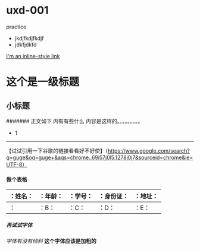 # uxd-001
practice

* jkdjfkdjfkdjf
* jdkfjdkfd

[I'm an inline-style link](https://www.google.com)
# 这个是一级标题 
## 小标题
####### 正文如下 内有有些什么
内容是这样的。。。。。。。。。
* 1 
_______________
【试试引用一下谷歌的链接看看好不好使】（https://www.google.com/search?q=guge&oq=guge+&aqs=chrome..69i57j0l5.1278j0j7&sourceid=chrome&ie=UTF-8）

#### 做个表格
|：姓名：|：年龄：|：学号：|：身份证：|：地址：|
| - | - | - | - | - |
|：|：B：|：C：|：D：|：E：|

##### 再试试字体
_字体有没有倾斜_  __这个字体应该是加粗的__

~~~~划掉这些字~~~~
